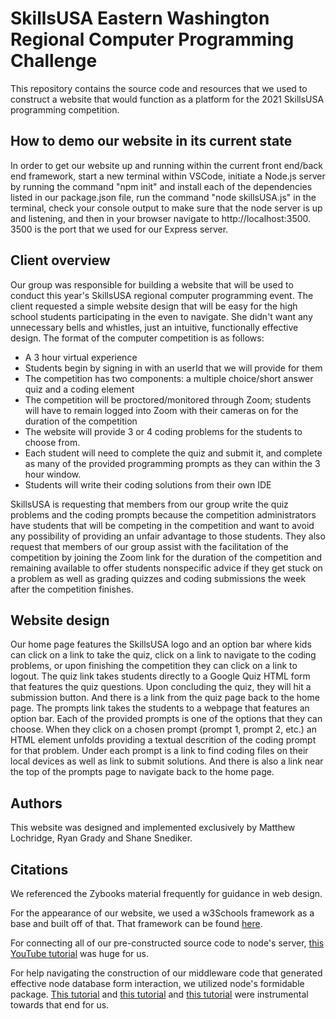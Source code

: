 # SkillsUSA Eastern Washington Regional Computer Programming Challenge

This repository contains the source code and resources that we used to construct a website that would function as a platform for the 2021 SkillsUSA programming competition.

## How to demo our website in its current state

In order to get our website up and running within the current front end/back end framework, start a new terminal within VSCode, initiate a Node.js server by running the command "npm init" and install each of the dependencies listed in our package.json file, run the command "node skillsUSA.js" in the terminal, check your console output to make sure that the node server is up and listening, and then in your browser navigate to http://localhost:3500.  3500 is the port that we used for our Express server.

## Client overview

Our group was responsible for building a website that will be used to conduct this year's SkillsUSA regional computer programming event.  The client requested a simple website design that will be easy for the high school students participating in the even to navigate.  She didn't want any unnecessary bells and whistles, just an intuitive, functionally effective design.  The format of the computer competition is as follows: 
   * A 3 hour virtual experience 
   * Students begin by signing in with an userId that we will provide for them
   * The competition has two components: a multiple choice/short answer quiz and a coding element
   * The competition will be proctored/monitored through Zoom; students will have to remain logged into Zoom with their cameras on for the duration of the competition
   * The website will provide 3 or 4 coding problems for the students to choose from.
   * Each student will need to complete the quiz and submit it, and complete as many of the provided programming prompts as they can within the 3 hour window.
   * Students will write their coding solutions from their own IDE
  
  SkillsUSA is requesting that members from our group write the quiz problems and the coding prompts because the competition administrators have students that will be competing in the competition and want to avoid any possibility of providing an unfair advantage to those students.  They also request that members of our group assist with the facilitation of the competition by joining the Zoom link for the duration of the competition and remaining available to offer students nonspecific advice if they get stuck on a problem as well as grading quizzes and coding submissions the week after the competition finishes.

  ## Website design

  Our home page features the SkillsUSA logo and an option bar where kids can click on a link to take the quiz, click on a link to navigate to the coding problems, or upon finishing the competition they can click on a link to logout.  The quiz link takes students directly to a Google Quiz HTML form that features the quiz questions.  Upon concluding the quiz, they will hit a submission button.  And there is a link from the quiz page back to the home page.  The prompts link takes the students to a webpage that features an option bar.  Each of the provided prompts is one of the options that they can choose.  When they click on a chosen prompt (prompt 1, prompt 2, etc.) an HTML element unfolds providing a textual descrition of the coding prompt for that problem.  Under each prompt is a link to find coding files on their local devices as well as link to submit solutions. And there is also a link near the top of the prompts page to navigate back to the home page.

  ## Authors

  This website was designed and implemented exclusively by Matthew Lochridge, Ryan Grady and Shane Snediker.

  ## Citations

  We referenced the Zybooks material frequently for guidance in web design.

  For the appearance of our website, we used a w3Schools framework as a base and built off of that.  That framework can be found [here](https://www.w3schools.com/w3css/).

  For connecting all of our pre-constructed source code to node's server, [this YouTube tutorial](https://youtu.be/A01KtJTv1oc) was huge for us.

  For help navigating the construction of our middleware code that generated effective node database form interaction, we utilized node's formidable package.  [This tutorial](https://shiya.io/simple-file-upload-with-express-js-and-formidable-in-node-js/) and [this tutorial](https://www.npmjs.com/package/formidable) and [this tutorial](https://www.geeksforgeeks.org/file-uploading-in-node-js/) were instrumental towards that end for us.




